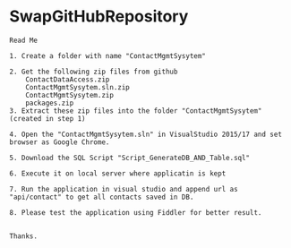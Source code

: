 # SwapGitHubRepository

	Read Me

	1. Create a folder with name "ContactMgmtSysytem"

	2. Get the following zip files from github
		ContactDataAccess.zip
		ContactMgmtSysytem.sln.zip
		ContactMgmtSysytem.zip
		packages.zip
	3. Extract these zip files into the folder "ContactMgmtSysytem" (created in step 1)

	4. Open the "ContactMgmtSysytem.sln" in VisualStudio 2015/17 and set browser as Google Chrome.

	5. Download the SQL Script "Script_GenerateDB_AND_Table.sql"

	6. Execute it on local server where applicatin is kept

	7. Run the application in visual studio and append url as "api/contact" to get all contacts saved in DB.

	8. Please test the application using Fiddler for better result.


	Thanks.
	
